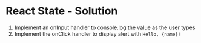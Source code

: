 # React State - Solution

  1. Implement an onInput handler to console.log the value as the user types
  2. Implement the onClick handler to display alert with `Hello, {name}!`
